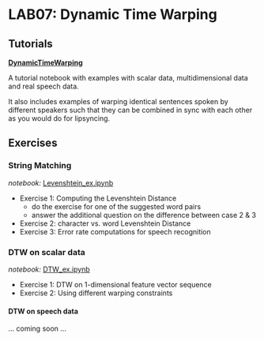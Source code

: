 # LAB07:  Dynamic Time Warping

## Tutorials

**[DynamicTimeWarping](https://compi1234.github.io/spchlab/Tutorials/PDynamicTimeWarping.html)** 

A tutorial notebook with examples with scalar data, multidimensional data and real speech data.

It also includes examples of warping identical sentences spoken by different speakers such that they can be combined in sync with each other as you would do for lipsyncing.



## Exercises

### String Matching

*notebook:* [Levenshtein_ex.ipynb](Levenshtein_ex.ipynb)

- Exercise 1: Computing the Levenshtein Distance
    + do the exercise for one of the suggested word pairs
    + answer the additional question on the difference between case 2 & 3
- Exercise 2: character vs. word Levenshtein Distance
- Exercise 3: Error rate computations for speech recognition


### DTW on scalar data

*notebook:* [DTW_ex.ipynb](DTW_ex.ipynb)

- Exercise 1: DTW on 1-dimensional feature vector sequence
- Exercise 2: Using different warping constraints


#### DTW on speech data

... coming soon ...


